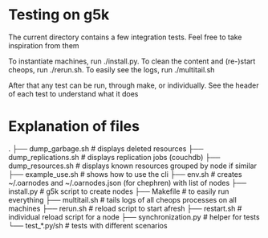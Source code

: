 # Testing on g5k

The current directory contains a few integration tests. Feel free to take inspiration from them

To instantiate machines, run ./install.py.
To clean the content and (re-)start cheops, run ./rerun.sh.
To easily see the logs, run ./multitail.sh

After that any test can be run, through make, or individually. See the header of each test to understand what it does

# Explanation of files

.
├── dump_garbage.sh			# displays deleted resources
├── dump_replications.sh	# displays replication jobs (couchdb)
├── dump_resources.sh		# displays known resources grouped by node if similar
├── example_use.sh		# shows how to use the cli
├── env.sh					# creates ~/.oarnodes and ~/.oarnodes.json (for chephren) with list of nodes
├── install.py				# g5k script to create nodes
├── Makefile				# to easily run everything
├── multitail.sh			# tails logs of all cheops processes on all machines
├── rerun.sh				# reload script to start afresh
├── restart.sh				# individual reload script for a node
├── synchronization.py		# helper for tests
└── test_*.py/sh			# tests with different scenarios
